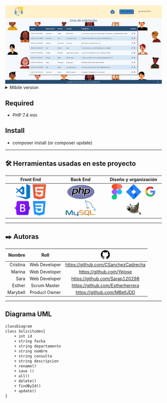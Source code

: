 
<img src="https://github.com/Yelose/fem-desk/blob/main/src/assets/gifs/fem-desk-gif.gif">

<details><summary>Mibile version</summary>

<img src="https://github.com/Yelose/fem-desk/blob/main/src/assets/img/mobile-lista-solicitudes.png" width="45%">
<img src="https://github.com/Yelose/fem-desk/blob/main/src/assets/img/mobile-yes-no.png" width="45%">
<img src="https://github.com/Yelose/fem-desk/blob/main/src/assets/img/mobile-nueva.png" width="45%">
<img src="https://github.com/Yelose/fem-desk/blob/main/src/assets/img/mobile-editar.png" width="45%">

</details>


## Required

- PHP 7.4 min



## Install

- composer install (or composer update)


<hr>

## 🛠️ Herramientas usadas en este proyecto


| Front End | Back End | Diseño y organización | 
| :---: | :---: | :---: |
| <img src="https://github.com/Yelose/Yelose/blob/main/img/vscode.png"> <img src="https://github.com/Yelose/Yelose/blob/main/img/html.png"> <img src="https://github.com/Yelose/Yelose/blob/main/img/bootstrap.png">  <img src="https://github.com/Yelose/Yelose/blob/main/img/css.png"> | <img src="https://github.com/Yelose/Yelose/blob/main/img/php.png">  <img src="https://github.com/Yelose/Yelose/blob/main/img/mysql.png"> | <img src="https://github.com/Yelose/Yelose/blob/main/img/figma.png"> <img src="https://github.com/Yelose/Yelose/blob/main/img/jira.png"> <img src="https://github.com/Yelose/Yelose/blob/main/img/google.png"> <img src="https://github.com/Yelose/Yelose/blob/main/img/gimp.png"> |



<hr>

## ✒️ Autoras 

| Nombre | Roll | <img src="https://github.com/Yelose/Yelose/blob/main/img/github.png" width="30px" height="30px"> |
| ---: | :---: | :---: |
| Cristina | Web Developer| https://github.com/CSanchezCadrecha |
| Marina | Web Developer| https://github.com/Yelose |
| Sara | Web Developer | https://github.com/Sarap120298 |
| Esther | Scrum Master | https://github.com/Estherherrera |
| Marybell | Product Owner | https://github.com/MBellJDD |

<hr>

## Diagrama UML

``` mermaid
classDiagram
class Solicitudes{
    + int id
    + string fecha
    + string departamento
    + string nombre
    + string consulta
    + string descripcion 
    + rename()
    + save ()
    + all()
    + delete()
    + findById()
    + update()
}
```
